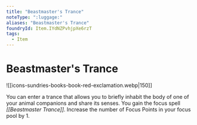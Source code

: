 ```yaml
---
title: "Beastmaster's Trance"
noteType: ":luggage:"
aliases: "Beastmaster's Trance"
foundryId: Item.IYdNZPvhjpXe6rzT
tags:
  - Item
---
```


# Beastmaster's Trance
![[icons-sundries-books-book-red-exclamation.webp|150]]

You can enter a trance that allows you to briefly inhabit the body of one of your animal companions and share its senses. You gain the focus spell _[[Beastmaster Trance]]_. Increase the number of Focus Points in your focus pool by 1.
